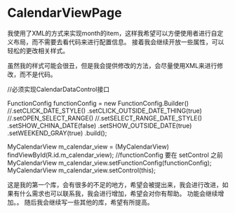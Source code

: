 # CalendarViewPage
我使用了XML的方式来实现month的item，这样我希望可以方便使用者进行自定义布局，而不需要去看代码来进行配置信息。
接着我会继续开放一些属性，可以轻松的更改相关样式。

虽然我的样式可能会很丑，但是我会提供修改的方法，会尽量使用XML来进行修改，而不是代码。

//必须实现CalendarDataControl接口

FunctionConfig functionConfig = new FunctionConfig.Builder()
                //.setCLICK_DATE_STYLE()
                .setCLICK_OUTSIDE_DATE_THING(true)
                //.setOPEN_SELECT_RANGE()
                //.setSELECT_RANGE_DATE_STYLE()
                .setSHOW_CHINA_DATE(false)
                .setSHOW_OUTSIDE_DATE(true)
                .setWEEKEND_GRAY(true)
                .build();

MyCalendarView m_calendar_view = (MyCalendarView) findViewById(R.id.m_calendar_view);
//functionConfig 要在 setControl 之前
MyCalendarView m_calendar_view.setFunctionConfig(functionConfig);
MyCalendarView m_calendar_view.setControl(this);

这是我的第一个库，会有很多的不足的地方，希望会被提出来，我会进行改进，如果有什么需求也可以联系我，我会进行增加，希望会对你有帮助。
功能会继续增加。。
随后我会继续写一些其他的库，希望有所提高。
